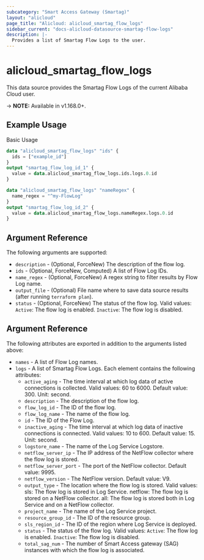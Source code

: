 ```yaml
---
subcategory: "Smart Access Gateway (Smartag)"
layout: "alicloud"
page_title: "Alicloud: alicloud_smartag_flow_logs"
sidebar_current: "docs-alicloud-datasource-smartag-flow-logs"
description: |-
  Provides a list of Smartag Flow Logs to the user.
---
```


# alicloud\_smartag\_flow\_logs

This data source provides the Smartag Flow Logs of the current Alibaba Cloud user.

-> **NOTE:** Available in v1.168.0+.

## Example Usage

Basic Usage

```terraform
data "alicloud_smartag_flow_logs" "ids" {
  ids = ["example_id"]
}
output "smartag_flow_log_id_1" {
  value = data.alicloud_smartag_flow_logs.ids.logs.0.id
}

data "alicloud_smartag_flow_logs" "nameRegex" {
  name_regex = "^my-FlowLog"
}
output "smartag_flow_log_id_2" {
  value = data.alicloud_smartag_flow_logs.nameRegex.logs.0.id
}
```

## Argument Reference

The following arguments are supported:

* `description` - (Optional, ForceNew) The description of the flow log.
* `ids` - (Optional, ForceNew, Computed)  A list of Flow Log IDs.
* `name_regex` - (Optional, ForceNew) A regex string to filter results by Flow Log name.
* `output_file` - (Optional) File name where to save data source results (after running `terraform plan`).
* `status` - (Optional, ForceNew) The status of the flow log. Valid values:  `Active`: The flow log is enabled. `Inactive`: The flow log is disabled.

## Argument Reference

The following attributes are exported in addition to the arguments listed above:

* `names` - A list of Flow Log names.
* `logs` - A list of Smartag Flow Logs. Each element contains the following attributes:
	* `active_aging` - The time interval at which log data of active connections is collected. Valid values: 60 to 6000. Default value: 300. Unit: second.
	* `description` - The description of the flow log.
	* `flow_log_id` - The ID of the flow log.
	* `flow_log_name` - The name of the flow log.
	* `id` - The ID of the Flow Log.
	* `inactive_aging` - The time interval at which log data of inactive connections is connected. Valid values: 10 to 600. Default value: 15. Unit: second.
	* `logstore_name` - The name of the Log Service Logstore.
	* `netflow_server_ip` - The IP address of the NetFlow collector where the flow log is stored.
	* `netflow_server_port` - The port of the NetFlow collector. Default value: 9995.
	* `netflow_version` - The NetFlow version. Default value: V9.
	* `output_type` - The location where the flow log is stored. Valid values:  sls: The flow log is stored in Log Service. netflow: The flow log is stored on a NetFlow collector. all: The flow log is stored both in Log Service and on a NetFlow collector.
	* `project_name` - The name of the Log Service project.
	* `resource_group_id` - The ID of the resource group.
	* `sls_region_id` - The ID of the region where Log Service is deployed.
	* `status` - The status of the flow log. Valid values:  `Active`: The flow log is enabled. `Inactive`: The flow log is disabled.
	* `total_sag_num` - The number of Smart Access gateway (SAG) instances with which the flow log is associated.